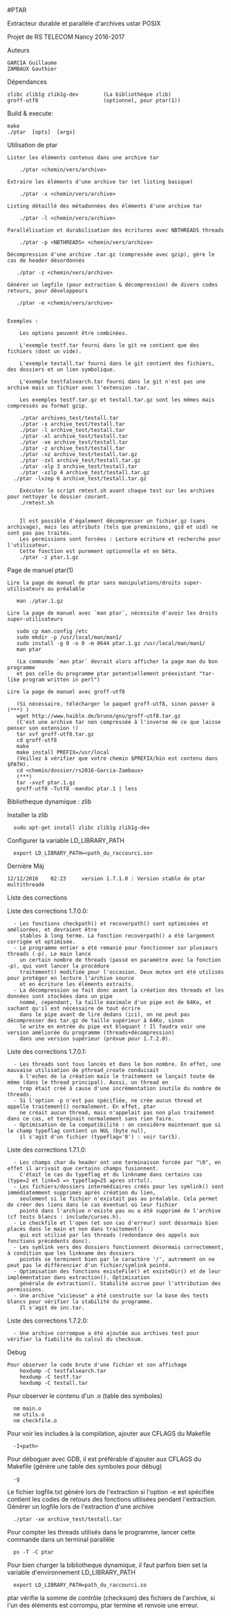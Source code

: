 #PTAR

Extracteur durable et parallèle d'archives ustar POSIX

Projet de RS TELECOM Nancy 2016-2017

Auteurs

    GARCIA Guillaume
    ZAMBAUX Gauthier

Dépendances

    zlibc zlib1g zlib1g-dev        (La bibliothèque zlib)
    groff-utf8                     (optionnel, pour ptar(1))

Build & execute:

    make
    ./ptar  [opts]  [args]

Utilisation de ptar

	Lister les éléments contenus dans une archive tar

	    ./ptar <chemin/vers/archive>

	Extraire les éléments d'une archive tar (et listing basique)

	    ./ptar -x <chemin/vers/archive>

	Listing détaillé des métadonnées des éléments d'une archive tar

	    ./ptar -l <chemin/vers/archive>

	Parallélisation et durabilisation des écritures avec NBTHREADS threads

	    ./ptar -p <NBTHREADS> <chemin/vers/archive>

	Décompression d'une archive .tar.gz (compressée avec gzip), gère le cas de header désordonnés

	   ./ptar -z <chemin/vers/archive>

	Générer un logfile (pour extraction & décompression) de divers codes retours, pour développeurs

	   ./ptar -e <chemin/vers/archive>


	Exemples :

	    Les options peuvent être combinées.

	    L'exemple testf.tar fourni dans le git ne contient que des fichiers (dont un vide).

	    L'exemple testall.tar fourni dans le git contient des fichiers, des dossiers et un lien symbolique.

	    L'exemple testfalsearch.tar fourni dans le git n'est pas une archive mais un fichier avec l'extension .tar.

	    Les exemples testf.tar.gz et testall.tar.gz sont les mêmes mais compressés au format gzip.

	    ./ptar archives_test/testall.tar
	    ./ptar -x archive_test/testall.tar
	    ./ptar -l archive_test/testall.tar
	    ./ptar -xl archive_test/testall.tar
	    ./ptar -xe archive_test/testall.tar
	    ./ptar -z archive_test/testall.tar
	    ./ptar -xz archive_test/testall.tar.gz
	    ./ptar -zxl archive_test/testall.tar.gz
	    ./ptar -xlp 3 archive_test/testall.tar
	    ./ptar -xzlp 4 archive_test/testall.tar.gz
      ./ptar -lxzep 6 archive_test/testall.tar.gz

	    Exécuter le script rmtest.sh avant chaque test sur les archives pour nettoyer le dossier courant.
	    ./rmtest.sh


    	Il est possible d'également décompresser un fichier.gz (sans archivage), mais les attributs (tels que premissions, gid et uid) ne sont pas pas traités.
    	Les permissions sont forcées : Lecture ecriture et recherche pour l'utilisateur.
    	Cette fonction est purement optionnelle et en bêta.
    	./ptar -z ptar.1.gz


Page de manuel ptar(1)

	Lire la page de manuel de ptar sans manipulations/droits super-utilisateurs au préalable

	   man ./ptar.1.gz

	Lire la page de manuel avec `man ptar`, nécessite d'avoir les droits super-utilisateurs

	   sudo cp man.config /etc
	   sudo mkdir -p /usr/local/man/man1/
	   sudo install -g 0 -o 0 -m 0644 ptar.1.gz /usr/local/man/man1/
	   man ptar

	   (La commande `man ptar` devrait alors afficher la page man du bon programme
	   et pas celle du programme ptar potentiellement préexistant "tar-like program written in perl")

	Lire la page de manuel avec groff-utf8

	   (Si nécessaire, télécharger le paquet groff-utf8, sinon passer à (***) )
 	   wget http://www.haible.de/bruno/gnu/groff-utf8.tar.gz
	   (C'est une archive tar non compressée à l'inverse de ce que laisse penser son extension !)
	   tar xvf groff-utf8.tar.gz
 	   cd groff-utf8
	   make
	   make install PREFIX=/usr/local
	   (Veillez à vérifier que votre chemin $PREFIX/bin est contenu dans $PATH).
	   cd <chemin/dossier/rs2016-Garcia-Zambaux>
	   (***)
	   tar -xvzf ptar.1.gz
	   groff-utf8 -Tutf8 -mandoc ptar.1 | less


Bibliotheque dynamique : zlib

  Installer la zlib

      sudo apt-get install zlibc zlib1g zlib1g-dev

  Configurer la variable LD_LIBRARY_PATH

      export LD_LIBRARY_PATH=<path_du_raccourci.so>


Dernière Màj

	12/12/2016    02:23     version 1.7.1.0 : Version stable de ptar multithreadé


Liste des corrections

  Liste des corrections 1.7.0.0:

      - Les fonctions checkpath() et recoverpath() sont optimisées et améliorées, et devraient être
        stables à long terme. La fonction recoverpath() a été largement corrigée et optimisée.
      - Le programme entier a été remanié pour fonctionner sur plusieurs threads (-p). Le main lance
        un certain nombre de threads (passé en paramètre avec la fonction -p), qui vont lancer la procédure
        traitement() modifiée pour l'occasion. Deux mutex ont été utilisés pour protéger en lecture l'archive source
        et en écriture les éléments extraits.
      - La décompression se fait donc avant la création des threads et les données sont stockées dans un pipe
        nommé, cependant, la taille maximale d'un pipe est de 64Ko, et sachant qu'il est nécessaire de tout écrire
        dans le pipe avant de lire dedans (ici), on ne peut pas décompresser des tar.gz de taille supérieur à 64Ko, sinon
        le write en entrée du pipe est bloquant ! Il faudra voir une version améliorée du programme (threads+décompression)
        dans une version supérieur (prévue pour 1.7.2.0).

  Liste des corrections 1.7.0.1:

      - Les threads sont tous lancés et dans le bon nombre. En effet, une mauvaise utilisation de pthread_create conduisait
        à l'echec de la création mais le traitement se lançait toute de même (dans le thread principal). Aussi, un thread en
        trop était créé à cause d'une incrémentation inutile du nombre de threads.
      - Si l'option -p n'est pas spécifiée, ne crée aucun thread et appelle traitement() normalement. En effet, ptar
        ne créait aucun thread, mais n'appelait pas non plus traitement dans ce cas, et terminait normalement sans rien faire.
      - Optimisation de la compatibilité : on considère maintenant que si le champ typeflag contient un NUL (byte nul),
        il s'agit d'un fichier (typeflag='0') : voir tar(5).

  Liste des corrections 1.7.1.0:

      - Les champs char du header ont une terminaison forcée par "\0", en effet il arrivait que certains champs fusionnent.
        C'était le cas du typeflag et du linkname dans certains cas (type=2 et link=5 => typeflag=25 apres strtol).
      - Les fichiers/dossiers intermédiaires créés pour les symlink() sont immédiatemment supprimés après création du lien,
        seulement si le fichier n'existait pas au préalable. Cela permet de créer des liens dans le cas éventuel où leur fichier
        pointé dans l'archive n'existe pas ou a été supprimé de l'archive (cf tests blancs : include/curses.h).
      - Le checkfile et l'open (et son cas d'erreur) sont désormais bien placés dans le main et non dans traitement()
        qui est utilisé par les threads (redondance des appels aux fonctions précédents donc).
      - Les symlink vers des dossiers fonctionnent désormais correctement, à condition que les linkname des dossiers
        pointés se terminent bien par le caractère '/', autrement on ne peut pas le différencier d'un fichier/symlink pointé.
      - Optimisation des fonctions existeFile() et existeDir() et de leur implémentation dans extraction(). Optimisation
        générale de extraction(). Stabilité accrue pour l'attribution des permissions.
      - Une archive "vicieuse" a été construite sur la base des tests blancs pour vérifier la stabilité du programme.
        Il s'agit de inc.tar.

  Liste des corrections 1.7.2.0:

      - Une archive corrompue a été ajoutée aux archives test pour vérifier la fiabilité du calcul du checksum.



Debug

	Pour observer le code brute d'une fichier et son affichage
		hexdump -C testfalsearch.tar
		hexdump -C testf.tar
		hexdump -C testall.tar

  Pour observer le contenu d'un .o (table des symboles)

      nm main.o
      nm utils.o
      nm checkfile.o

  Pour voir les includes à la compilation, ajouter aux CFLAGS du Makefile

      -I<path>

  Pour déboguer avec GDB, il est préférable d'ajouter aux CFLAGS du Makefile (génère une table des symboles pour débug)

      -g

  Le fichier logfile.txt généré lors de l'extraction si l'option -e est spécifiée contient les codes de retours des fonctions utilisées pendant l'extraction.
  Générer un logfile lors de l'extraction d'une archive

      ./ptar -xe archive_test/testall.tar

  Pour compter les threads utilisés dans le programme, lancer cette commande dans un terminal parallèle

      ps -T -C ptar

  Pour bien charger la bibliotheque dynamique, il faut parfois bien set la variable d'environnement LD_LIBRARY_PATH

      export LD_LIBRARY_PATH=path_du_raccourci.so

  ptar vérifie la somme de contrôle (checksum) des fichiers de l'archive, si l'un des éléments est corrompu, ptar termine et renvoie une erreur.
